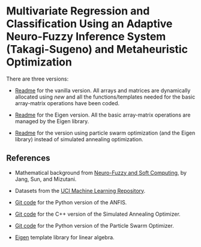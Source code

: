 # Multivariate Regression and Classification Using an Adaptive Neuro-Fuzzy Inference System (Takagi-Sugeno) and Metaheuristic Optimization

There are three versions:

- [Readme](./Code_Cpp_Vanilla/README.md) for the vanilla version. All arrays and matrices are dynamically allocated using *new* and all the functions/templates needed for the basic array-matrix operations have been coded.

- [Readme](./Code_Cpp_Eigen/README.md) for the Eigen version. All the basic array-matrix operations are managed by the Eigen library.

- [Readme](./Code_Cpp_PSO/README.md) for the version using particle swarm optimization (and the Eigen library) instead of simulated annealing optimization.

## References

- Mathematical background from [Neuro-Fuzzy and Soft Computing](https://ieeexplore.ieee.org/document/633847), by Jang, Sun, and Mizutani.

- Datasets from the [UCI Machine Learning Repository](https://archive.ics.uci.edu/ml/datasets.php).

- [Git code](https://github.com/gabrielegilardi/ANFIS) for the Python version of the ANFIS.

- [Git code](https://github.com/gabrielegilardi/SimulatedAnnealing) for the C++ version of the Simulated Annealing Optimizer.

- [Git code](https://github.com/gabrielegilardi/PSO) for the Python version of the Particle Swarm Optimizer.

- [Eigen](https://eigen.tuxfamily.org/) template library for linear algebra.
